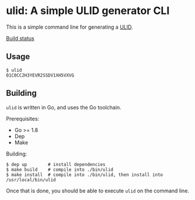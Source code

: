 # ulid: A simple ULID generator CLI

This is a simple command line for generating a [ULID](https://github.com/alizain/ulid).

[Build status](http://kashti-demo.technosophos.me/kashti/#!/project/brigade-455e0b882e798304cf2773a8f62b472e26b1619b858c1d8ce520d5)

## Usage

```console
$ ulid
01C0CC2H3YEVR2SSDV1XH5VXVG
```

## Building

`ulid` is written in Go, and uses the Go toolchain.

Prerequisites:

- Go >= 1.8
- Dep
- Make

Building:

```console
$ dep up        # install dependencies
$ make build    # compile into ./bin/ulid
$ make install  # compile into ./bin/ulid, then install into /usr/local/bin/ulid
```

Once that is done, you should be able to execute `ulid` on the command line.
